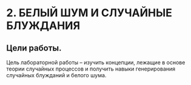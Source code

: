 # 2. БЕЛЫЙ ШУМ И СЛУЧАЙНЫЕ БЛУЖДАНИЯ
## Цели работы. 
Цель лабораторной работы – изучить концепции, лежащие 
в основе теории случайных процессов и получить навыки генерирования 
случайных блужданий и белого шума.
